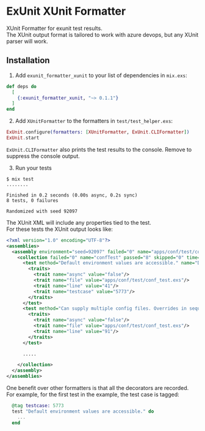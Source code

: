 # ExUnit XUnit Formatter

XUnit Formatter for exunit test results.  
The XUnit output format is tailored to work with azure devops, but any XUnit parser will work.  

## Installation

1. Add `exunit_formatter_xunit` to your list of dependencies in `mix.exs`:

```elixir
def deps do
  [
    {:exunit_formatter_xunit, "~> 0.1.1"}
  ]
end
```

2. Add `XUnitFormatter` to the formatters in `test/test_helper.exs`:  
```elixir
ExUnit.configure(formatters: [XUnitFormatter, ExUnit.CLIFormatter])
ExUnit.start
```
`ExUnit.CLIFormatter` also prints the test results to the console. Remove to suppress the console output.

3. Run your tests
```
$ mix test
........

Finished in 0.2 seconds (0.00s async, 0.2s sync)
8 tests, 0 failures

Randomized with seed 92097
```

The XUnit XML will include any properties tied to the test.  
For these tests the XUnit output looks like:
```xml
<?xml version="1.0" encoding="UTF-8"?>
<assemblies>
  <assembly environment="seed=92097" failed="0" name="apps/conf/test/conf_test.exs" passed="8" run-date="2022-08-14" run-time="22:01:13" skipped="0" test-framework="ex_unit" time="0.227054" total="8">
    <collection failed="0" name="confTest" passed="8" skipped="0" time="0.126521" total="8">
      <test method="Default environment values are accessible." name="Default environment values are accessible." result="Pass" time="0.002856" type="test">
        <traits>
          <trait name="async" value="false"/>
          <trait name="file" value="apps/conf/test/conf_test.exs"/>
          <trait name="line" value="41"/>
          <trait name="testcase" value="5773"/>
        </traits>
      </test>
      <test method="Can supply multiple config files. Overrides in sequential order." name="Can supply multiple config files. Overrides in sequential order." result="Pass" time="0.009926" type="test">
        <traits>
          <trait name="async" value="false"/>
          <trait name="file" value="apps/conf/test/conf_test.exs"/>
          <trait name="line" value="91"/>
        </traits>
      </test>

      .....

    </collection>
  </assembly>
</assemblies>
```

One benefit over other formatters is that all the decorators are recorded.  
For example, for the first test in the example, the test case is tagged:  
```elixir
  @tag testcase: 5773
  test "Default environment values are accessible." do
    ...
  end
```

